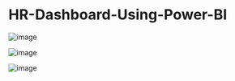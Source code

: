 # HR-Dashboard-Using-Power-BI

![image](https://github.com/user-attachments/assets/dcc70aa4-7ad9-4ea4-a391-2f1f3d21eedd)

![image](https://github.com/user-attachments/assets/2bc46e16-791f-4b46-9a17-17334baf7a1e)

![image](https://github.com/user-attachments/assets/22ebd848-ff04-4fd0-a27e-7b2fb2afdff9)
